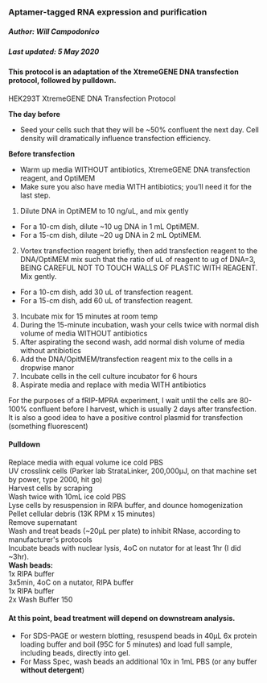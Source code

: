 ### Aptamer-tagged RNA expression and purification
##### Author: Will Campodonico
##### Last updated: 5 May 2020

#### This protocol is an adaptation of the XtremeGENE DNA transfection protocol, followed by pulldown.

HEK293T XtremeGENE DNA Transfection Protocol

**The day before**
-	Seed your cells such that they will be ~50% confluent the next day. Cell density will dramatically influence transfection efficiency.

**Before transfection**
-	Warm up media WITHOUT antibiotics, XtremeGENE DNA transfection reagent, and OptiMEM
-	Make sure you also have media WITH antibiotics; you’ll need it for the last step.

1. Dilute DNA in OptiMEM to 10 ng/uL, and mix gently
- For a 10-cm dish, dilute ~10 ug DNA in 1 mL OptiMEM.  
- For a 15-cm dish, dilute ~20 ug DNA in 2 mL OptiMEM.  
2.	Vortex transfection reagent briefly, then add transfection reagent to the DNA/OptiMEM mix such that the ratio of uL of reagent to ug of DNA=3, BEING CAREFUL NOT TO TOUCH WALLS OF PLASTIC WITH REAGENT. Mix gently.
- For a 10-cm dish, add 30 uL of transfection reagent.
- For a 15-cm dish, add 60 uL of transfection reagent.
3.	Incubate mix for 15 minutes at room temp
4.	During the 15-minute incubation, wash your cells twice with normal dish volume of media WITHOUT antibiotics
5.	After aspirating the second wash, add normal dish volume of media without antibiotics
6.	Add the DNA/OpitMEM/transfection reagent mix to the cells in a dropwise manor
7.	Incubate cells in the cell culture incubator for 6 hours
8.	Aspirate media and replace with media WITH antibiotics

For the purposes of a fRIP-MPRA experiment, I wait until the cells are 80-100% confluent before I harvest, which is usually 2 days after transfection. It is also a good idea to have a positive control plasmid for transfection (something fluorescent)

#### Pulldown
Replace media with equal volume ice cold PBS  
UV crosslink cells (Parker lab StrataLinker, 200,000µJ, on that machine set by power, type 2000, hit go)  
Harvest cells by scraping  
Wash twice with 10mL ice cold PBS  
Lyse cells by resuspension in RIPA buffer, and dounce homogenization  
Pellet cellular debris (13K RPM x 15 minutes)  
Remove supernatant  
Wash and treat beads (~20µL per plate) to inhibit RNase, according to manufacturer's protocols  
Incubate beads with nuclear lysis, 4oC on nutator for at least 1hr (I did ~3hr).  
**Wash beads:**  
1x RIPA buffer  
3x5min, 4oC on a nutator, RIPA buffer  
1x RIPA buffer  
2x Wash Buffer 150  
#### At this point, bead treatment will depend on downstream analysis. 
- For SDS-PAGE or western blotting, resuspend beads in 40µL 6x protein loading buffer and boil (95C for 5 minutes) and load full sample, including beads, directly into gel.  
- For Mass Spec, wash beads an additional 10x in 1mL PBS (or any buffer **without detergent**)
